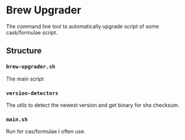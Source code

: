 # Brew Upgrader

The command line tool to automatically upgrade script of some cask/formulae script.

## Structure

### `brew-upgrader.sh`
The main script

### `version-detectors`

The utils to detect the newest version and get binary for sha checksum.

### `main.sh`
Run for cas/formulae I often use.
